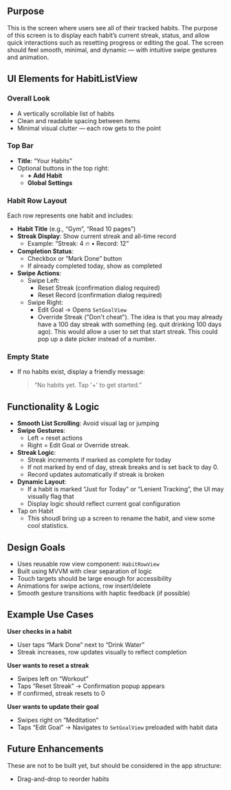 ## Purpose
This is the screen where users see all of their tracked habits. The purpose of this screen is to display each habit’s current streak, status, and allow quick interactions such as resetting progress or editing the goal. The screen should feel smooth, minimal, and dynamic — with intuitive swipe gestures and animation.

## UI Elements for HabitListView

### Overall Look
- A vertically scrollable list of habits
- Clean and readable spacing between items
- Minimal visual clutter — each row gets to the point

### Top Bar
- **Title**: “Your Habits”
- Optional buttons in the top right:
  - **+ Add Habit**
  - **Global Settings**

### Habit Row Layout
Each row represents one habit and includes:
- **Habit Title** (e.g., “Gym”, “Read 10 pages”)
- **Streak Display**: Show current streak and all-time record
  - Example: “Streak: 4 🔥  • Record: 12”
- **Completion Status**:
  - Checkbox or “Mark Done” button
  - If already completed today, show as completed
- **Swipe Actions**:
  - Swipe Left:
    - Reset Streak (confirmation dialog required)
    - Reset Record (confirmation dialog required)
  - Swipe Right:
    - Edit Goal → Opens `SetGoalView`
    - Override Streak ("Don't cheat"). The idea is that you may already have a 100 day streak with something (eg. quit drinking 100 days ago). This would allow a user to set that start streak. This could pop up a date picker instead of a number. 

### Empty State
- If no habits exist, display a friendly message:
  > “No habits yet. Tap '+' to get started.”

## Functionality & Logic

- **Smooth List Scrolling**: Avoid visual lag or jumping
- **Swipe Gestures**:
  - Left =  reset actions
  - Right = Edit Goal or Override streak. 
- **Streak Logic**:
  - Streak increments if marked as complete for today
  - If not marked by end of day, streak breaks and is set back to day 0.
  - Record updates automatically if streak is broken
- **Dynamic Layout**:
  - If a habit is marked “Just for Today” or “Lenient Tracking”, the UI may visually flag that
  - Display logic should reflect current goal configuration
- Tap on Habit
	- This shoudl bring up a screen to rename the habit, and view some cool statistics. 

## Design Goals

- Uses reusable row view component: `HabitRowView`
- Built using MVVM with clear separation of logic
- Touch targets should be large enough for accessibility
- Animations for swipe actions, row insert/delete
- Smooth gesture transitions with haptic feedback (if possible)

## Example Use Cases

**User checks in a habit**
- User taps “Mark Done” next to “Drink Water”
- Streak increases, row updates visually to reflect completion

**User wants to reset a streak**
- Swipes left on “Workout”
- Taps “Reset Streak” → Confirmation popup appears
- If confirmed, streak resets to 0

**User wants to update their goal**
- Swipes right on “Meditation”
- Taps “Edit Goal” → Navigates to `SetGoalView` preloaded with habit data

## Future Enhancements
These are not to be built yet, but should be considered in the app structure:
- Drag-and-drop to reorder habits